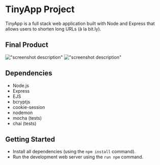 # TinyApp Project

TinyApp is a full stack web application built with Node and Express that allows users to shorten long URLs (à la bit.ly).

## Final Product

!["screenshot description"](#)
!["screenshot description"](#)

## Dependencies

- Node.js
- Express
- EJS
- bcryptjs
- cookie-session
- nodemon
- mocha (tests)
- chai (tests)

## Getting Started

- Install all dependencies (using the `npm install` command).
- Run the development web server using the `run npm` command.
